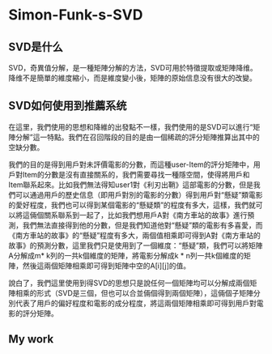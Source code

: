 # Simon-Funk-s-SVD

## SVD是什么

  SVD，奇異值分解，是一種矩陣分解的方法，SVD可用於特徵提取或矩陣降维。降维不是簡單的維度縮小，而是維度變小後，矩陣的原始信息没有很大的改變。

## SVD如何使用到推薦系统

在這里，我們使用的思想和降維的出發點不一樣，我們使用的是SVD可以進行“矩陣分解”這一特點。我們在召回階段的目的是由一個稀疏的評分矩陣推算出其中的空缺分數。

我們的目的是得到用戶對未評價電影的分數，而這種user-Item的評分矩陣中，用戶對Item的分數是沒有直接關系的，我們需要尋找一種隱空間，使得將用戶和Item聯系起來。比如我們無法得知user1對《利刃出鞘》這部電影的分數，但是我們可以通過用戶的歷史信息（即用戶對別的電影的分數）得到用戶對“懸疑”類電影的愛好程度，我們也可以得到某個電影的“懸疑類”的程度有多大，這樣，我們就可以將這倆個關系聯系到一起了，比如我們想用戶A對《南方車站的故事》進行預測，我們無法直接得到他的分數，但是我們知道他對“懸疑”類的電影有多喜愛，而《南方車站的故事》的“懸疑”程度有多大，兩個值相乘即可得到A對《南方車站的故事》的預測分數，這里我們只是使用到了一個維度：“懸疑”類，我們可以將矩陣A分解成m* k列的一共k個維度的矩陣，將電影分解成k * n列一共k個維度的矩陣，然後這兩個矩陣相乘即可得到矩陣中空的A[i][j]的值。

說白了，我們這里使用到得SVD的思想只是說任何一個矩陣均可以分解成兩個矩陣相乘的形式（SVD是三個，但也可以合並倆個得到兩個矩陣），這倆個子矩陣分別代表了用戶的偏好程度和電影的成分程度，將這兩個矩陣相乘即可得到用戶對電影的評分矩陣。

## My work
